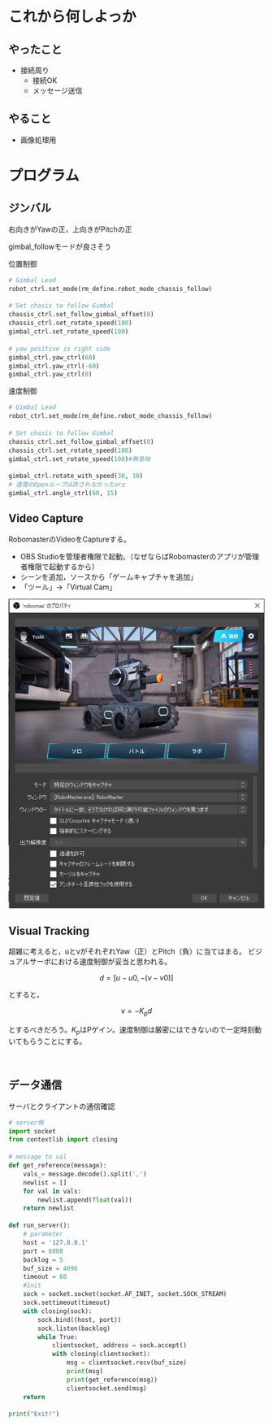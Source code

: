 # これから何しよっか


## やったこと
- 接続周り
  - 接続OK
  - メッセージ送信



## やること
- 画像処理用


# プログラム

## ジンバル

右向きがYawの正，上向きがPitchの正

gimbal_followモードが良さそう

位置制御

```python
# Gimbal Lead
robot_ctrl.set_mode(rm_define.robot_mode_chassis_follow)

# Set chasis to follow Gimbal
chassis_ctrl.set_follow_gimbal_offset(0)
chassis_ctrl.set_rotate_speed(180)
gimbal_ctrl.set_rotate_speed(100)

# yaw positive is right side
gimbal_ctrl.yaw_ctrl(60)
gimbal_ctrl.yaw_ctrl(-60)
gimbal_ctrl.yaw_ctrl(0)
```

速度制御

```python
# Gimbal Lead
robot_ctrl.set_mode(rm_define.robot_mode_chassis_follow)

# Set chasis to follow Gimbal
chassis_ctrl.set_follow_gimbal_offset(0)
chassis_ctrl.set_rotate_speed(180)
gimbal_ctrl.set_rotate_speed(100)#無意味

gimbal_ctrl.rotate_with_speed(30, 10)
# 速度のOpenループは許されなかったorz
gimbal_ctrl.angle_ctrl(60, 15)
```

## Video Capture

RobomasterのVideoをCaptureする。

- OBS Studioを管理者権限で起動。（なぜならばRobomasterのアプリが管理者権限で起動するから）
- シーンを追加，ソースから「ゲームキャプチャを追加」
- 「ツール」→「Virtual Cam」

![](img/RobomasCapture.png)

## Visual Tracking

超雑に考えると，uとvがそれぞれYaw（正）とPitch（負）に当てはまる。
ビジュアルサーボにおける速度制御が妥当と思われる。

$$
d = [u-u0,-(v-v0)]
$$

とすると，

$$
v = - K_p d
$$

とするべきだろう。$K_p$はPゲイン。速度制御は厳密にはできないので一定時刻動いてもらうことにする。


```python



```

## データ通信

サーバとクライアントの通信確認

```python
# server側
import socket
from contextlib import closing

# message to val
def get_reference(message):
    vals_= message.decode().split(',')
    newlist = []
    for val in vals:
        newlist.append(float(val))
    return newlist

def run_server():
    # parameter
    host = '127.0.0.1'
    port = 8888
    backlog = 5
    buf_size = 4096
    timeout = 60
    #init
    sock = socket.socket(socket.AF_INET, socket.SOCK_STREAM)
    sock.settimeout(timeout)
    with closing(sock):
        sock.bind((host, port))
        sock.listen(backlog)
        while True:
            clientsocket, address = sock.accept()
            with closing(clientsocket):
                msg = clientsocket.recv(buf_size)
                print(msg)
                print(get_reference(msg))
                clientsocket.send(msg)
    return

print("Exit!")
```

